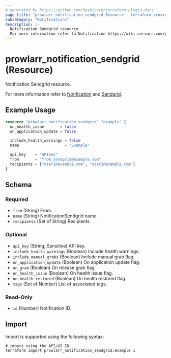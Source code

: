 ```yaml
---
# generated by https://github.com/hashicorp/terraform-plugin-docs
page_title: "prowlarr_notification_sendgrid Resource - terraform-provider-prowlarr"
subcategory: "Notifications"
description: |-
  Notification Sendgrid resource.
  For more information refer to Notification https://wiki.servarr.com/prowlarr/settings#connect and Sendgrid https://wiki.servarr.com/prowlarr/supported#sendgrid.
---
```


# prowlarr_notification_sendgrid (Resource)

<!-- subcategory:Notifications -->Notification Sendgrid resource.
For more information refer to [Notification](https://wiki.servarr.com/prowlarr/settings#connect) and [Sendgrid](https://wiki.servarr.com/prowlarr/supported#sendgrid).

## Example Usage

```terraform
resource "prowlarr_notification_sendgrid" "example" {
  on_health_issue       = false
  on_application_update = false

  include_health_warnings = false
  name                    = "Example"

  api_key    = "APIkey"
  from       = "from_sendgrid@example.com"
  recipients = ["user1@example.com", "user2@example.com"]
}
```

<!-- schema generated by tfplugindocs -->
## Schema

### Required

- `from` (String) From.
- `name` (String) NotificationSendgrid name.
- `recipients` (Set of String) Recipients.

### Optional

- `api_key` (String, Sensitive) API key.
- `include_health_warnings` (Boolean) Include health warnings.
- `include_manual_grabs` (Boolean) Include manual grab flag.
- `on_application_update` (Boolean) On application update flag.
- `on_grab` (Boolean) On release grab flag.
- `on_health_issue` (Boolean) On health issue flag.
- `on_health_restored` (Boolean) On health restored flag.
- `tags` (Set of Number) List of associated tags.

### Read-Only

- `id` (Number) Notification ID.

## Import

Import is supported using the following syntax:

```shell
# import using the API/UI ID
terraform import prowlarr_notification_sendgrid.example 1
```
